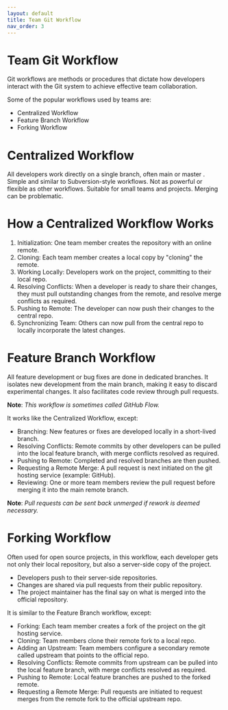 ```yaml
---
layout: default
title: Team Git Workflow
nav_order: 3
---
```


# Team Git Workflow

Git workflows are methods or procedures that dictate how developers interact with the
Git system to achieve effective team collaboration.

Some of the popular workflows used by teams are:
- Centralized Workflow
- Feature Branch Workflow
- Forking Workflow



# Centralized Workflow

All developers work directly on a single branch, often main or master .
Simple and similar to Subversion-style workflows.
Not as powerful or flexible as other workflows.
Suitable for small teams and projects.
Merging can be problematic.



# How a Centralized Workflow Works
1. Initialization: One team member creates the repository with an online remote.
2. Cloning: Each team member creates a local copy by "cloning" the remote.
3. Working Locally: Developers work on the project, committing to their local repo.
4. Resolving Conflicts: When a developer is ready to share their changes, they
must pull outstanding changes from the remote, and resolve merge conflicts as
required.
5. Pushing to Remote: The developer can now push their changes to the central
repo.
6. Synchronizing Team: Others can now pull from the central repo to locally
incorporate the latest changes.


# Feature Branch Workflow
All feature development or bug fixes are done in dedicated branches. It
isolates new development from the main branch, making it easy to discard experimental changes.
It also facilitates code review through pull requests.

**Note**: *This workflow is sometimes called GitHub Flow.*

It works like the Centralized Workflow, except:
- Branching: New features or fixes are developed locally in a short-lived branch.
- Resolving Conflicts: Remote commits by other developers can be pulled into the
local feature branch, with merge conflicts resolved as required.
- Pushing to Remote: Completed and resolved branches are then pushed.
- Requesting a Remote Merge: A pull request is next initiated on the git hosting
service (example: GitHub).
- Reviewing: One or more team members review the pull request before merging it
into the main remote branch.

**Note**: *Pull requests can be sent back unmerged if rework is deemed necessary.*

# Forking Workflow
Often used for open source projects, in this workflow, each developer gets not only their
local repository, but also a server-side copy of the project.
- Developers push to their server-side repositories.
- Changes are shared via pull requests from their public repository.
- The project maintainer has the final say on what is merged into the official
repository.

It is similar to the Feature Branch workflow, except:
- Forking: Each team member creates a fork of the project on the git hosting
service.
- Cloning: Team members clone their remote fork to a local repo.
- Adding an Upstream: Team members configure a secondary remote called
upstream that points to the official repo.
- Resolving Conflicts: Remote commits from upstream can be pulled into the
local feature branch, with merge conflicts resolved as required.
- Pushing to Remote: Local feature branches are pushed to the forked remote.
- Requesting a Remote Merge: Pull requests are initiated to request merges from
the remote fork to the official upstream repo.


